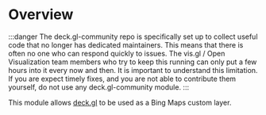 # Overview

:::danger
The deck.gl-community repo is specifically set up to collect useful code that no longer has dedicated maintainers. This means that there is often no one who can respond quickly to issues. The vis.gl / Open Visualization team members who try to keep this running can only put a few hours into it every now and then. It is important to understand this limitation. If you are expect timely fixes, and you are not able to contribute them yourself, do not use any deck.gl-community module.
:::

This module allows [deck.gl](https://deck.gl) to be used as a Bing Maps custom layer.

